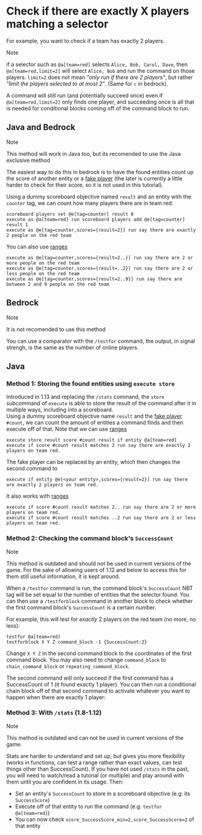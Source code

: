 # Check if there are exactly X players matching a selector

For example, you want to check if a team has exactly 2 players. 

> [!NOTE]
> if a selector such as `@a[team=red]` selects `Alice, Bob, Carol, Dave`, then `@a[team=red,limit=2]` will select `Alice, Bob` and run the command on those players. `limit=2` does not mean *"only run if there are 2 players"*, but rather *"limit the players selected to at most 2"*. (Same for `c` in bedrock).

A command will still run (and potentially succeed once) even if `@a[team=red,limit=2]` only finds one player, and succeeding once is all that is needed for conditional blocks coming off of the command block to run.

## Java and Bedrock
> [!NOTE]
> This method will work in Java too, but its recomended to use the Java exclusive method

The easiest way to do this in bedrock is to have the found entities count up the score of another entity or a [fake player](/wiki/questions/fakeplayer) (the later is currently a little harder to check for their score, so it is not used in this tutorial).

Using a dummy scoreboard objective named `result` and an entity with the `counter` tag, we can count how many players there are in team red:

    scoreboard players set @e[tag=counter] result 0
    execute as @a[team=red] run scoreboard players add @e[tag=counter] result 1
    execute as @e[tag=counter,scores={result=2}] run say there are exactly 2 people on the red team

You can also use [ranges](wiki/questions/ranges)

    execute as @e[tag=counter,scores={result=2..}] run say there are 2 or more people on the red team
    execute as @e[tag=counter,scores={result=..2}] run say there are 2 or less people on the red team
    execute as @e[tag=counter,scores={result=2..9}] run say there are between 2 and 9 people on the red team

## Bedrock
> [!NOTE]
> It is not recomended to use this method

You can use a comparator with the `/testfor` command, the output, in signal strengh, is the same as the number of online players.

## Java 

### Method 1: Storing the found entities using `execute store`

Introduced in 1.13 and replacing the `/stats` command, the `store` subcommand of `execute` is able to store the result of the command after it in multiple ways, including into a scoreboard.  
Using a dummy scoreboard objective name `result` and the [fake player](/wiki/questions/fakeplayer) `#count`, we can count the amount of entities a command finds and then execute off of that. Note that we can use [ranges](wiki/questions/ranges)

    execute store result score #count result if entity @a[team=red]
    execute if score #count result matches 2 run say there are exactly 2 players on team red.

The fake player can be replaced by an entity, which then changes the second command to  

    execute if entity @e[<your entity>,scores={result=2}] run say there are exactly 2 players on team red.

It also works with [ranges](wiki/questions/ranges)

    execute if score #count result matches 2.. run say there are 2 or more players on team red.
    execute if score #count result matches ..2 run say there are 2 or less players on team red.

### Method 2: Checking the command block's `SuccessCount`

> [!NOTE]
> This method is outdated and should not be used in current versions of the game.
> For the sake of allowing users of 1.12 and below to access this for them still useful information, it is kept around.

When a `/testfor` command is run, the command block's `SuccessCount` NBT tag will be set equal to the number of entities that the selector found. You can then use a `/testforblock` command in another block to check whether the first command block's `SuccessCount` is a certain number.

For example, this will test for *exactly* 2 players on the red team (no more, no less):

    testfor @a[team=red]
    testforblock X Y Z command_block -1 {SuccessCount:2}

Change `X Y Z` in the second command block to the coordinates of the first command block. You may also need to change `command_block` to `chain_command_block` or `repeating_command_block`.

The second command will only succeed if the first command has a SuccessCount of 1 (it found exactly 1 player). You can then run a conditional chain block off of that second command to activate whatever you want to happen when there are exactly 1 player:

### Method 3: With `/stats` (1.8-1.12)

> [!NOTE]
> This method is outdated and can not be used in current versions of the game.

Stats are harder to understand and set up, but gives you more flexibility (works in functions, can test a range rather than exact values, can test things other than SuccessCount). If you have not used `/stats` in the past, you will need to watch/read a tutorial (or multiple) and play around with them until you are confident in its usage. Then:

 * Set an entity's `SuccessCount` to store in a scoreboard objective (e.g: its `SuccessScore`)
 * Execute off of that entity to run the command (e.g: `testfor @a[team=red]`)
 * You can now check `score_SuccessScore_min=2,score_SuccessScore=2` of that entity
